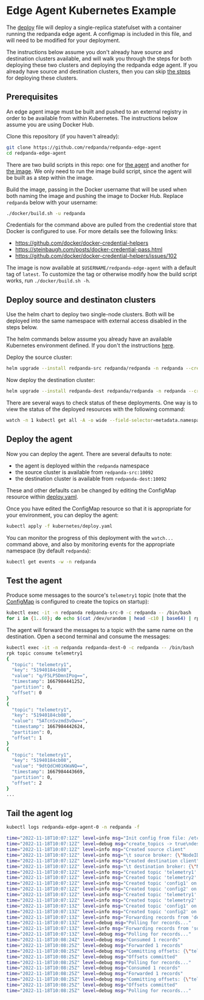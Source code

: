 
# Edge Agent Kubernetes Example

The [deploy](deploy.yaml) file will deploy a single-replica statefulset with a container running the redpanda edge agent. A configmap is included in this file, and will need to be modified for your deployment.

The instructions below assume you don't already have source and destination clusters available, and will walk you through the steps for both deploying these two clusters and deploying the redpanda edge agent. If you already have source and destination clusters, then you can skip [the steps](#deploy-source-and-destinaton-clusters) for deploying these clusters.

## Prerequisites

An edge agent image must be built and pushed to an external registry in order to be available from within Kubernetes. The instructions below assume you are using Docker Hub.

Clone this repository (if you haven't already):

```bash
git clone https://github.com/redpanda/redpanda-edge-agent
cd redpanda-edge-agent
```

There are two build scripts in this repo: one for [the agent](../build.sh) and another for [the image](../docker/build.sh). We only need to run the image build script, since the agent will be built as a step within the image.

Build the image, passing in the Docker username that will be used when both naming the image and pushing the image to Docker Hub. Replace `redpanda` below with your username:
```bash
./docker/build.sh -u redpanda
```

Credentials for the command above are pulled from the credential store that Docker is configured to use. For more details see the following links:
- https://github.com/docker/docker-credential-helpers
- https://steinbaugh.com/posts/docker-credential-pass.html
- https://github.com/docker/docker-credential-helpers/issues/102

The image is now available at `$USERNAME/redpanda-edge-agent` with a default tag of `latest`. To customize the tag or otherwise modify how the build script works, run `./docker/build.sh -h`.

## Deploy source and destinaton clusters

Use the helm chart to deploy two single-node clusters. Both will be deployed into the same namespace with external access disabled in the steps below. 

The helm commands below assume you already have an available Kubernetes environment defined. If you don't the instructions [here](https://docs.redpanda.com/docs/platform/quickstart/kubernetes-qs-dev/#create-a-kubernetes-cluster).

Deploy the source cluster:
```bash
helm upgrade --install redpanda-src redpanda/redpanda -n redpanda --create-namespace --set "statefulset.replicas=1" --set "external.enabled=false"
```

Now deploy the destination cluster:
```bash
helm upgrade --install redpanda-dest redpanda/redpanda -n redpanda --create-namespace --set "statefulset.replicas=1" --set "external.enabled=false"
```

There are several ways to check status of these deployments. One way is to view the status of the deployed resources with the following command:

```bash
watch -n 1 kubectl get all -A -o wide --field-selector=metadata.namespace=redpanda
```

## Deploy the agent

Now you can deploy the agent. There are several defaults to note:
- the agent is deployed within the `redpanda` namespace
- the source cluster is available from `redpanda-src:10092`
- the destination cluster is available from `redpanda-dest:10092`

These and other defaults can be changed by editing the ConfigMap resource within [deploy.yaml](deploy.yaml).

Once you have edited the ConfigMap resource so that it is appropriate for your environment, you can deploy the agent:

```bash
kubectl apply -f kubernetes/deploy.yaml
```

You can monitor the progress of this deployment with the `watch...` command above, and also by monitoring events for the appropriate namespace (by default `redpanda`):

```bash
kubectl get events -w -n redpanda
```


## Test the agent

Produce some messages to the source's `telemetry1` topic (note that the [ConfigMap](deploy.yaml) is configured to create the topics on startup):

```bash
kubectl exec -it -n redpanda redpanda-src-0 -c redpanda -- /bin/bash
for i in {1..60}; do echo $(cat /dev/urandom | head -c10 | base64) | rpk topic produce telemetry1; sleep 1; done
```

The agent will forward the messages to a topic with the same name on the destination. Open a second terminal and consume the messages:

```bash
kubectl exec -it -n redpanda redpanda-dest-0 -c redpanda -- /bin/bash
rpk topic consume telemetry1
{
  "topic": "telemetry1",
  "key": "51940184cb08",
  "value": "q/F5LP5DmnIPog==",
  "timestamp": 1667984441252,
  "partition": 0,
  "offset": 0
}
{
  "topic": "telemetry1",
  "key": "51940184cb08",
  "value": "5ATcnSvzmd3vOw==",
  "timestamp": 1667984442624,
  "partition": 0,
  "offset": 1
}
{
  "topic": "telemetry1",
  "key": "51940184cb08",
  "value": "9dtQdCH01KWaNQ==",
  "timestamp": 1667984443669,
  "partition": 0,
  "offset": 2
}
...
```

## Tail the agent log

```bash
kubectl logs redpanda-edge-agent-0 -n redpanda -f

time="2022-11-18T10:07:12Z" level=info msg="Init config from file: /etc/redpanda/agent.yaml"
time="2022-11-18T10:07:12Z" level=debug msg="create_topics -> true\ndestination.bootstrap_servers -> 172.24.1.20:9092\ndestination.consumer_group_id -> 32f8d5c415cb\ndestination.name -> destination\ndestination.tls.ca_cert -> /etc/redpanda/certs/ca.crt\ndestination.tls.client_cert -> /etc/redpanda/certs/agent.crt\ndestination.tls.client_key -> /etc/redpanda/certs/agent.key\ndestination.tls.enabled -> true\ndestination.topics -> [config1 config2]\nid -> 32f8d5c415cb\nmax_backoff_secs -> 600\nmax_poll_records -> 1000\nsource.bootstrap_servers -> 172.24.1.10:9092\nsource.consumer_group_id -> 32f8d5c415cb\nsource.name -> source\nsource.tls.ca_cert -> /etc/redpanda/certs/ca.crt\nsource.tls.client_cert -> /etc/redpanda/certs/agent.crt\nsource.tls.client_key -> /etc/redpanda/certs/agent.key\nsource.tls.enabled -> true\nsource.topics -> [telemetry1 telemetry2]\n"
time="2022-11-18T10:07:12Z" level=info msg="Created source client"
time="2022-11-18T10:07:12Z" level=info msg="\t source broker: {\"NodeID\":1,\"Port\":9092,\"Host\":\"172.24.1.10\",\"Rack\":null}"
time="2022-11-18T10:07:12Z" level=info msg="Created destination client"
time="2022-11-18T10:07:12Z" level=info msg="\t destination broker: {\"NodeID\":1,\"Port\":9092,\"Host\":\"172.24.1.20\",\"Rack\":null}"
time="2022-11-18T10:07:12Z" level=info msg="Created topic 'telemetry1' on source"
time="2022-11-18T10:07:12Z" level=info msg="Created topic 'telemetry2' on source"
time="2022-11-18T10:07:12Z" level=info msg="Created topic 'config1' on source"
time="2022-11-18T10:07:12Z" level=info msg="Created topic 'config2' on source"
time="2022-11-18T10:07:12Z" level=info msg="Created topic 'telemetry1' on destination"
time="2022-11-18T10:07:12Z" level=info msg="Created topic 'telemetry2' on destination"
time="2022-11-18T10:07:13Z" level=info msg="Created topic 'config1' on destination"
time="2022-11-18T10:07:13Z" level=info msg="Created topic 'config2' on destination"
time="2022-11-18T10:07:13Z" level=info msg="Forwarding records from 'destination' to 'source'"
time="2022-11-18T10:07:13Z" level=debug msg="Polling for records..."
time="2022-11-18T10:07:13Z" level=info msg="Forwarding records from 'source' to 'destination'"
time="2022-11-18T10:07:13Z" level=debug msg="Polling for records..."
time="2022-11-18T10:08:24Z" level=debug msg="Consumed 1 records"
time="2022-11-18T10:08:25Z" level=debug msg="Forwarded 1 records"
time="2022-11-18T10:08:25Z" level=debug msg="Committing offsets: {\"telemetry1\":{\"0\":{\"Epoch\":1,\"Offset\":1}}}"
time="2022-11-18T10:08:25Z" level=debug msg="Offsets committed"
time="2022-11-18T10:08:25Z" level=debug msg="Polling for records..."
time="2022-11-18T10:08:25Z" level=debug msg="Consumed 1 records"
time="2022-11-18T10:08:25Z" level=debug msg="Forwarded 1 records"
time="2022-11-18T10:08:25Z" level=debug msg="Committing offsets: {\"telemetry1\":{\"0\":{\"Epoch\":1,\"Offset\":2}}}"
time="2022-11-18T10:08:25Z" level=debug msg="Offsets committed"
time="2022-11-18T10:08:25Z" level=debug msg="Polling for records..."
```